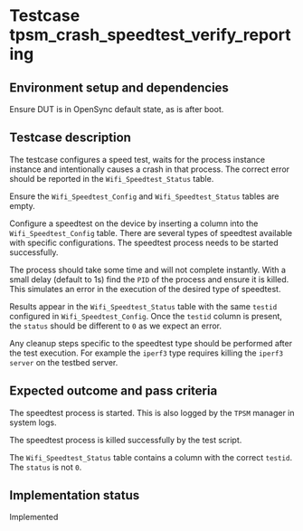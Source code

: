 # Testcase tpsm_crash_speedtest_verify_reporting

## Environment setup and dependencies

Ensure DUT is in OpenSync default state, as is after boot.

## Testcase description

The testcase configures a speed test, waits for the process instance instance and intentionally causes a crash in that
process. The correct error should be reported in the `Wifi_Speedtest_Status` table.

Ensure the `Wifi_Speedtest_Config` and `Wifi_Speedtest_Status` tables are empty.

Configure a speedtest on the device by inserting a column into the `Wifi_Speedtest_Config` table. There are several
types of speedtest available with specific configurations. The speedtest process needs to be started successfully.

The process should take some time and will not complete instantly. With a small delay (default to 1s) find the `PID` of
the process and ensure it is killed. This simulates an error in the execution of the desired type of speedtest.

Results appear in the `Wifi_Speedtest_Status` table with the same `testid` configured in `Wifi_Speedtest_Config`. Once
the `testid` column is present, the `status` should be different to `0` as we expect an error.

Any cleanup steps specific to the speedtest type should be performed after the test execution. For example the `iperf3`
type requires killing the `iperf3 server` on the testbed server.

## Expected outcome and pass criteria

The speedtest process is started. This is also logged by the `TPSM` manager in system logs.

The speedtest process is killed successfully by the test script.

The `Wifi_Speedtest_Status` table contains a column with the correct `testid`. The `status` is not `0`.

## Implementation status

Implemented

